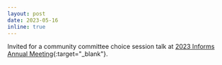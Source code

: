 ```yaml
---
layout: post
date: 2023-05-16
inline: true
---
```


Invited for a community committee choice session talk at [2023 Informs Annual Meeting](https://meetings.informs.org/wordpress/phoenix2023/){:target="\_blank"}.



